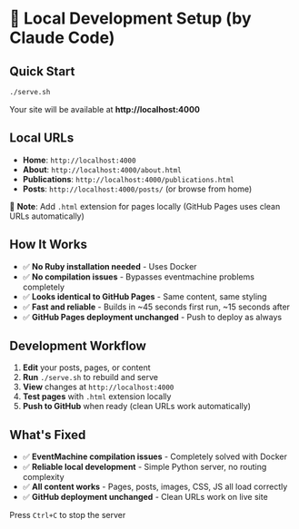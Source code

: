 # 🚀 Local Development Setup (by Claude Code)

## Quick Start

```bash
./serve.sh
```

Your site will be available at **http://localhost:4000**

## Local URLs

- **Home**: `http://localhost:4000`
- **About**: `http://localhost:4000/about.html`
- **Publications**: `http://localhost:4000/publications.html`
- **Posts**: `http://localhost:4000/posts/` (or browse from home)

📝 **Note**: Add `.html` extension for pages locally (GitHub Pages uses clean URLs automatically)

## How It Works

- ✅ **No Ruby installation needed** - Uses Docker
- ✅ **No compilation issues** - Bypasses eventmachine problems completely
- ✅ **Looks identical to GitHub Pages** - Same content, same styling  
- ✅ **Fast and reliable** - Builds in ~45 seconds first run, ~15 seconds after
- ✅ **GitHub Pages deployment unchanged** - Push to deploy as always

## Development Workflow

1. **Edit** your posts, pages, or content
2. **Run** `./serve.sh` to rebuild and serve  
3. **View** changes at `http://localhost:4000`
4. **Test pages** with `.html` extension locally
5. **Push to GitHub** when ready (clean URLs work automatically)

## What's Fixed

- ✅ **EventMachine compilation issues** - Completely solved with Docker
- ✅ **Reliable local development** - Simple Python server, no routing complexity
- ✅ **All content works** - Pages, posts, images, CSS, JS all load correctly
- ✅ **GitHub deployment unchanged** - Clean URLs work on live site

Press `Ctrl+C` to stop the server